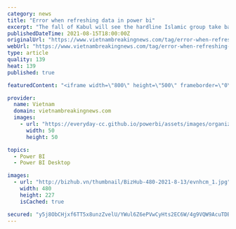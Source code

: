 ```yaml
---
category: news
title: "Error when refreshing data in power bi"
excerpt: "The fall of Kabul will see the hardline Islamic group take back power two decades after US-led forces toppled it in the wake of the September 11, 2001 attacks. \"The Islamic Emirate instructs all its forces to stand at the gates of Kabul,"
publishedDateTime: 2021-08-15T18:00:00Z
originalUrl: "https://www.vietnambreakingnews.com/tag/error-when-refreshing-data-in-power-bi/"
webUrl: "https://www.vietnambreakingnews.com/tag/error-when-refreshing-data-in-power-bi/"
type: article
quality: 139
heat: 139
published: true

featuredContent: "<iframe width=\"800\" height=\"500\" frameborder=\"0\" src=\"https://www.youtube.com/embed/iovrc1ZQRoc\" allow=\"accelerometer; autoplay; encrypted-media; gyroscope; picture-in-picture\" allowfullscreen></iframe>"

provider:
  name: Vietnam
  domain: vietnambreakingnews.com
  images:
    - url: "https://everyday-cc.github.io/powerbi/assets/images/organizations/curbal.com-50x50.jpg"
      width: 50
      height: 50

topics:
  - Power BI
  - Power BI Desktop

images:
  - url: "http://bizhub.vn/thumbnail/BizHub-480-2021-8-13/evnhcm_1.jpg"
    width: 480
    height: 227
    isCached: true

secured: "y5j8ObCHjxf6TT5x8unzZvelU/YWul6Z6ePVwCyHts2EC6W/4g9VQW9AcuTDBBjChoHNqLsQsddPLKNhxDUBNXh//zI/x2chlWrDutUQKPqUrtgSx9P5W0taWjwYk5URNGQHgtaWEyZWZEfEoSXwm0cnGd6WQNZdiXmsbtBqkh6Q4b6zIzgxW4MjLo4eZZQHqnyfmZ5XZzUZmPXcKdPuvdUcozbVdjo8X/UbHXAbIWdmioG933MpwWBPa4F7jiPpUfSOf7i65dbrqHBXW+yK+zl9xBo4tR2l0ChOknN8KLiuIWp10nHr3dvX2P2fmRY9O2xAv9Yi4JnsHeqBZxpSK2m6EPTg7Gc2l7SyPF2XwyqdvsFyStkIK82fDdsDFTxjEtWbdR+VFTorK0VaXQ+HEXJcQ9IuGlT4zV/Qp6IHki1nUfBJkE3sQtwLQrv67aHCdSUpJv8Zaw/5vBW9wXv4fw==;kjf2Et1FHaKNO+ahhSVKtA=="
---
```


